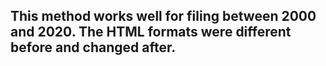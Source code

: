 ## This method works well for filing between 2000 and 2020. The HTML formats were different before and changed after.
